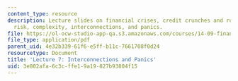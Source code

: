 ```yaml
---
content_type: resource
description: Lecture slides on financial crises, credit crunches and runs, counterparty
  risk, complexity, interconnections, and panics.
file: https://ol-ocw-studio-app-qa.s3.amazonaws.com/courses/14-09-financial-crises-january-iap-2016/3e802afa6c3cffe19a19827b93804f15_MIT14_09IAP16_lec7_edited.pdf
file_type: application/pdf
parent_uid: 4e32b339-61f6-e5ff-b11c-7661708f0d24
resourcetype: Document
title: 'Lecture 7: Interconnections and Panics'
uid: 3e802afa-6c3c-ffe1-9a19-827b93804f15
---
```

